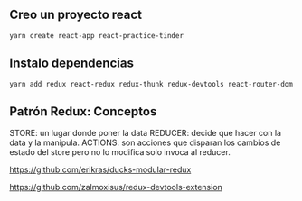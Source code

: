 ## Creo un proyecto react

```
yarn create react-app react-practice-tinder
```

## Instalo dependencias

```
yarn add redux react-redux redux-thunk redux-devtools react-router-dom
```

## Patrón Redux: Conceptos

STORE: un lugar donde poner la data
REDUCER: decide que hacer con la data y la manipula.
ACTIONS: son acciones que disparan los cambios de estado del store pero no lo modifica solo invoca al reducer.

https://github.com/erikras/ducks-modular-redux

https://github.com/zalmoxisus/redux-devtools-extension
